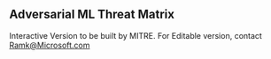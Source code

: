 ## Adversarial ML Threat Matrix 
Interactive Version to be built by MITRE. For Editable version, contact <Ramk@Microsoft.com>
